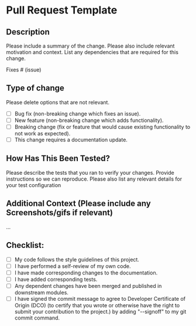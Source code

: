 # Pull Request Template

## Description

Please include a summary of the change. Please also include relevant motivation and context. List any dependencies that are required for this change.

Fixes # (issue)

## Type of change

Please delete options that are not relevant.

- [ ] Bug fix (non-breaking change which fixes an issue).
- [ ] New feature (non-breaking change which adds functionality).
- [ ] Breaking change (fix or feature that would cause existing functionality to not work as expected).
- [ ] This change requires a documentation update.

## How Has This Been Tested?

Please describe the tests that you ran to verify your changes. Provide instructions so we can reproduce. Please also list any relevant details for your test configuration

## Additional Context (Please include any Screenshots/gifs if relevant)

...

## Checklist:

- [ ] My code follows the style guidelines of this project.
- [ ] I have performed a self-review of my own code.
- [ ] I have made corresponding changes to the documentation.
- [ ] I have added corresponding tests.
- [ ] Any dependent changes have been merged and published in downstream modules.
- [ ] I have signed the commit message to agree to Developer Certificate of Origin (DCO) (to certify that you wrote or otherwise have the right to submit your contribution to the project.) by adding "--signoff" to my git commit command.

<!--- Thanks for opening this pull request! If the tests fail, please feel free to reach out to us by leaving a comment down below and we will be happy to take a look --->
